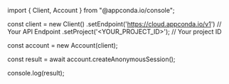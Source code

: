 import { Client, Account } from "@appconda.io/console";

const client = new Client()
    .setEndpoint('https://cloud.appconda.io/v1') // Your API Endpoint
    .setProject('<YOUR_PROJECT_ID>'); // Your project ID

const account = new Account(client);

const result = await account.createAnonymousSession();

console.log(result);
